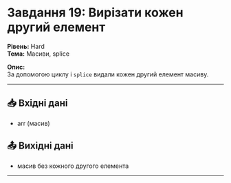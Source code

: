 # Завдання 19: Вирізати кожен другий елемент
**Рівень:** Hard  
**Тема:** Масиви, splice  

**Опис:**  
За допомогою циклу і `splice` видали кожен другий елемент масиву.  

---
## 📥 Вхідні дані
- arr (масив)

## 📤 Вихідні дані
- масив без кожного другого елемента

---
